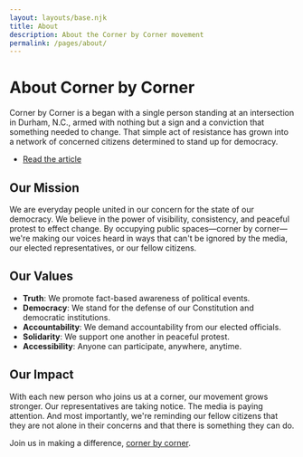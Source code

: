 ```yaml
---
layout: layouts/base.njk
title: About
description: About the Corner by Corner movement
permalink: /pages/about/
---
```


# About Corner by Corner

Corner by Corner is a began with a single person standing at an intersection in Durham, N.C., armed with nothing but a sign and a conviction that something needed to change. That simple act of resistance has grown into a network of concerned citizens determined to stand up for democracy.

- [Read the article](https://indyweek.com/news/how-one-durham-resident-is-finding-community-through-solo-roadside-political-protests/)


## Our Mission

We are everyday people united in our concern for the state of our democracy. We believe in the power of visibility, consistency, and peaceful protest to effect change. By occupying public spaces—corner by corner—we're making our voices heard in ways that can't be ignored by the media, our elected representatives, or our fellow citizens.

## Our Values

- **Truth**: We promote fact-based awareness of political events.
- **Democracy**: We stand for the defense of our Constitution and democratic institutions.
- **Accountability**: We demand accountability from our elected officials.
- **Solidarity**: We support one another in peaceful protest.
- **Accessibility**: Anyone can participate, anywhere, anytime.

## Our Impact

With each new person who joins us at a corner, our movement grows stronger. Our representatives are taking notice. The media is paying attention. And most importantly, we're reminding our fellow citizens that they are not alone in their concerns and that there is something they can do.

Join us in making a difference, [corner by corner](/pages/join-us/).
